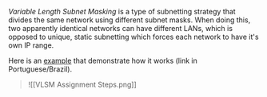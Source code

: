*Variable Length Subnet Masking* is a type of subnetting strategy that divides the same network using different subnet masks. When doing this, two apparently identical networks can have different LANs, which is opposed to unique, static subnetting which forces each network to have it's own IP range.

Here is an [example](http://www.dltec.com.br/blog/redes/vlsm-conceitos-e-exemplo-para-o-ccna/) that demonstrate how it works (link in Portuguese/Brazil).

>![[VLSM Assignment Steps.png]]

